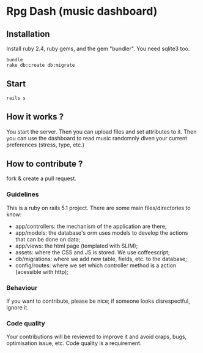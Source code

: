 # Rpg Dash (music dashboard)

## Installation
Install ruby 2.4, ruby gems, and the gem "bundler". You need sqlite3 too.

    bundle
    rake db:create db:migrate

## Start

    rails s

## How it works ?
You start the server.
Then you can upload files and set attributes to it.
Then you can use the dashboard to read music randomnly diven your current preferences (stress, type, etc.)

## How to contribute ?
fork & create a pull request.

### Guidelines
This is a ruby on rails 5.1 project.
There are some main files/directories to know:

- app/controllers: the mechanism of the application are there;
- app/models: the database's orm uses models to develop the actions that can be done on data;
- app/views: the html page (templated with SLIM);
- assets: where the CSS and JS is stored. We use coffeescript;
- db/migrations: where we add new table, fields, etc. to the database;
- config/routes: where we set which controller method is a action (acessible with http);

### Behaviour
If you want to contribute, please be nice; if someone looks disrespectful, ignore it.

### Code quality
Your contributions will be reviewed to improve it and avoid craps, bugs, optimisation issue, etc.
Code quality is a requirement.
